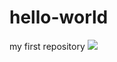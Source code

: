 # hello-world
my first repository
	<img src="https://s3.amazonaws.com/codecademy-blog/assets/f3a16fb6.jpg" />
